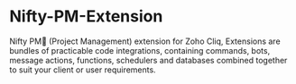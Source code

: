 # Nifty-PM-Extension
Nifty PM📁 (Project Management) extension for Zoho Cliq, Extensions are bundles of practicable code integrations, containing commands, bots, message actions, functions, schedulers and databases combined together to suit your client or user requirements.
